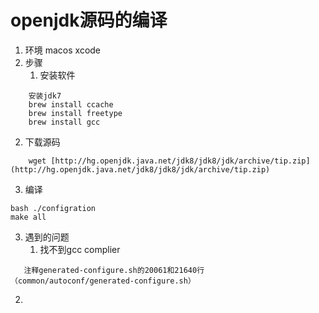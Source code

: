# openjdk源码的编译

1. 环境
   macos
   xcode
2. 步骤  
   1. 安装软件
```
    安装jdk7
    brew install ccache  
    brew install freetype
    brew install gcc
```
   2. 下载源码
```
    wget [http://hg.openjdk.java.net/jdk8/jdk8/jdk/archive/tip.zip](http://hg.openjdk.java.net/jdk8/jdk8/jdk/archive/tip.zip)
```   
   3. 编译
```
bash ./configration
make all
```
3. 遇到的问题
   1. 找不到gcc complier
```
   注释generated-configure.sh的20061和21640行（common/autoconf/generated-configure.sh）
```
   2. 


